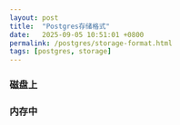 ```yaml
---
layout: post
title:  "Postgres存储格式"
date:   2025-09-05 10:51:01 +0800
permalink: /postgres/storage-format.html
tags: [postgres, storage]
---
```


### 磁盘上

### 内存中


